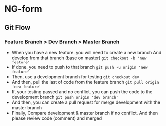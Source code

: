 # NG-form

## Git Flow

### Feature Branch > Dev Branch > Master Branch

- When you have a new feature. you will need to create a new branch And develop from that branch (base on master) `git checkout -b 'new feature'`
- If done. you need to push to that branch `git push -u origin 'new feature'`
- Then, use a development branch for testing `git checkout dev`
- And then, pull the last of code from the feature branch `git pull origin 'new feature'`
- If, your testing passed and no conflict. you can push the code to the development branch `git push origin 'dev branch'`
- And then, you can create a pull request for merge development with the master branch
- Finally, Compare development & master branch if no conflict. And then please review code (comment) and merged
